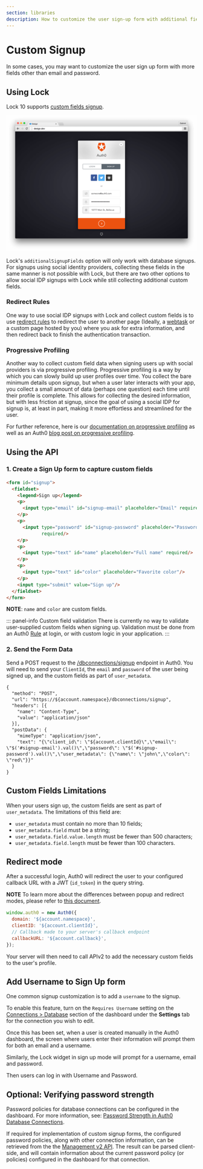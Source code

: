 ```yaml
---
section: libraries
description: How to customize the user sign-up form with additional fields using Lock or the Auth0 API.
---
```


# Custom Signup

In some cases, you may want to customize the user sign up form with more fields other than email and password.

## Using Lock

Lock 10 supports [custom fields signup](/libraries/lock/v10/customization#additionalsignupfields-array-).

![custom signup fields](/media/articles/libraries/lock/v10/signupcustom.png)

Lock's `additionalSignupFields` option will only work with database signups. For signups using social identity providers, collecting these fields in the same manner is not possible with Lock, but there are two other options to allow social IDP signups with Lock while still collecting additional custom fields.

### Redirect Rules

One way to use social IDP signups with Lock and collect custom fields is to use [redirect rules](/rules/redirect) to redirect the user to another page (Ideally, a [webtask](https://webtask.io/docs) or a custom page hosted by you) where you ask for extra information,  and then redirect back to finish the authentication transaction.

### Progressive Profiling

Another way to collect custom field data when signing users up with social providers is via progressive profiling. Progressive profiling is a way by which you can slowly build up user profiles over time. You collect the bare minimum details upon signup, but when a user later interacts with your app, you collect a small amount of data (perhaps one question) each time until their profile is complete. This allows for collecting the desired information, but with less friction at signup, since the goal of using a social IDP for signup is, at least in part, making it more effortless and streamlined for the user.

For further reference, here is our [documentation on progressive profiling](/user-profile/progressive-profiling) as well as an Auth0 [blog post on progressive profiling](https://auth0.com/blog/progressive-profiling/).

## Using the API

### 1. Create a Sign Up form to capture custom fields

```html
<form id="signup">
  <fieldset>
    <legend>Sign up</legend>
    <p>
      <input type="email" id="signup-email" placeholder="Email" required/>
    </p>
    <p>
      <input type="password" id="signup-password" placeholder="Password"
             required/>
    </p>
    <p>
      <input type="text" id="name" placeholder="Full name" required/>
    </p>
    <p>
      <input type="text" id="color" placeholder="Favorite color"/>
    </p>
    <input type="submit" value="Sign up"/>
  </fieldset>
</form>
```

**NOTE**:  `name` and `color` are custom fields.

::: panel-info Custom field validation
There is currently no way to validate user-supplied custom fields when signing up. Validation must be done from an Auth0 [Rule](/rules) at login, or with custom logic in your application.
:::

### 2. Send the Form Data

Send a POST request to the [/dbconnections/signup](/api/authentication/reference#signup) endpoint in Auth0. You will need to send your `ClientId`, the `email` and `password` of the user being signed up, and the custom fields as part of `user_metadata`.

```har
{
  "method": "POST",
  "url": "https://${account.namespace}/dbconnections/signup",
  "headers": [{
    "name": "Content-Type",
    "value": "application/json"
  }],
  "postData": {
    "mimeType": "application/json",
    "text": "{\"client_id\": \"${account.clientId}\",\"email\": \"$('#signup-email').val()\",\"password\": \"$('#signup-password').val()\",\"user_metadata\": {\"name\": \"john\",\"color\": \"red\"}}"
  }
}
```

## Custom Fields Limitations

When your users sign up, the custom fields are sent as part of `user_metadata`. The limitations of this field are:

* `user_metadata` must contain no more than 10 fields;
* `user_metadata.field` must be a string;
* `user_metadata.field.value.length` must be fewer than 500 characters;
* `user_metadata.field.length` must be fewer than 100 characters.

## Redirect mode

After a successful login, Auth0 will redirect the user to your configured callback URL with a JWT (`id_token`) in the query string.

**NOTE** To learn more about the differences between popup and redirect modes, please refer to [this document](/libraries/lock/v10/popup-mode).

```js
window.auth0 = new Auth0({
  domain: '${account.namespace}',
  clientID: '${account.clientId}',
  // Callback made to your server's callback endpoint
  callbackURL: '${account.callback}',
});
```

Your server will then need to call APIv2 to add the necessary custom fields to the user's profile.

## Add Username to Sign Up form

One common signup customization is to add a `username` to the signup.

To enable this feature, turn on the `Requires Username` setting on the [Connections > Database](${manage_url}/#/connections/database/) section of the dashboard under the **Settings** tab for the connection you wish to edit.

Once this has been set, when a user is created manually in the Auth0 dashboard, the screen where users enter their information will prompt them for both an email and a username.

Similarly, the Lock widget in sign up mode will prompt for a username, email and password.

Then users can log in with Username and Password.

## Optional: Verifying password strength

Password policies for database connections can be configured in the dashboard. For more information, see: [Password Strength in Auth0 Database Connections](/connections/database/password-strength).

If required for implementation of custom signup forms, the configured password policies, along with other connection information, can be retrieved from the the [Management v2 API](https://auth0.com/docs/api/management/v2#!/Connections/get_connections_by_id). The result can be parsed client-side, and will contain information about the current password policy (or policies) configured in the dashboard for that connection.
